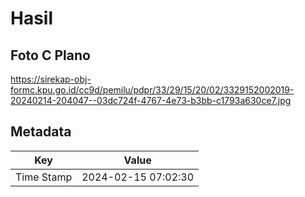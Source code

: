 # Hasil

## Foto C Plano

https://sirekap-obj-formc.kpu.go.id/cc9d/pemilu/pdpr/33/29/15/20/02/3329152002019-20240214-204047--03dc724f-4767-4e73-b3bb-c1793a630ce7.jpg


## Metadata

| Key        | Value               |
| ---------- | ------------------- |
| Time Stamp | 2024-02-15 07:02:30 |




